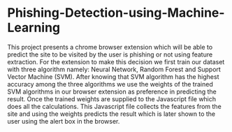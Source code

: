 # Phishing-Detection-using-Machine-Learning
This project presents a chrome browser extension which will be able to predict the site to be visited by the user is phishing or not using feature extraction. For the extension to make this decision we first train our dataset with three algorithm namely: Neural Network, Random Forest and Support Vector Machine (SVM). After knowing that SVM algorithm has the highest accuracy among the three algorithms we use the weights of the trained SVM algorithms in our browser extension as preference in predicting the result. Once the trained weights are supplied to the Javascript file which does all the calculations. This Javascript file collects the features from the site and using the weights predicts the result which is later shown to the user using the alert box in the browser.

